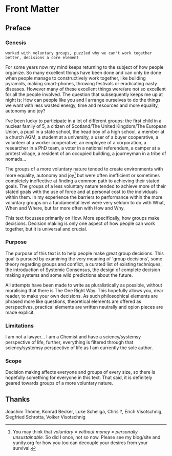 # Front Matter 

## Preface 

### Genesis
	worked with voluntary groups, puzzled why we can't work together better, decisions a core element
	
For some years now my mind keeps returning to the subject of how people organize. So many excellent things have been done and can only be done when people manage to constructively work together, like building pyramids, making smart-phones, throwing festivals or eradicating nasty diseases. However many of these excellent things were/are not so excellent for all the people involved. The question that subsequently keeps me up at night is: How can people like you and I arrange ourselves to do the things we want with less wasted energy, time and resources and more equality, autonomy and joy? 

I've been lucky to participate in a lot of different groups: the first child in a nuclear family of 5, a citizen of Scotland/The United Kingdom/The European Union, a pupil in a state school, the head boy of a high school, a member at a church AGM, a student at a university, a user of a buyer cooperative, a volunteer at a worker cooperative, an employee of a corporation, a researcher in a PhD team, a voter in a national referendum, a camper at a protest village, a resident of an occupied building, a journeyman in a tribe of nomads...

The groups of a more voluntary nature tended to create environments with more equality, autonomy and joy[^*] but were often inefficient or sometimes completely ineffective at finding a common path to achieving their stated goals. The groups of a less voluntary nature tended to achieve more of their stated goals with the use of force and at personal cost to the individuals within them. In my experience the barriers to performance within the more voluntary groups on a fundamental level were very seldom to do with What, When and Where, but far more often with How and Why.

This text focusses primarily on How. More specifically, how groups make decisions. Decision making is only one aspect of how people can work together, but it is universal and crucial.

### Purpose
	
The purpose of this text is to help people make great group decisions. This goal is pursued by examining the very meaning of 'group decisions', some theory regarding groups and conflict, a curated list of existing techniques, the introduction of Systemic Consensus, the design of complete decision making systems and some wild predictions about the future.

All attempts have been made to write as pluralistically as possible, without moralising that there is The One Right Way. This hopefully allows you, dear reader, to make your own decisions. As such philosophical elements are phrased more like questions, theoretical elements are offered as perspectives, practical elements are written neutrally and opion pieces are made explicit.
	
### Limitations
	
I am not a lawyer... I am a Chemist and have a sciency/systemsy perspective of life, further, everything is filtered through that sciency/systemsy perspective of life as I am currently the sole author.
	
### Scope

Decision making affects everyone and groups of every size, so there is hopefully something for everyone in this text. That said, it is definitely geared towards groups of a more voluntary nature.

## Thanks 

Joachim Thome, Konrad Becker, Luke Scheliga, Chris ?, Erich Visotschnig, Siegfried Schrotta, Volker Visotschnig

[^*]: You may think that _voluntary = without money = personally unsustainable._ So did I once, not so now. Please see my blog/site and yunity.org for how you too can decouple your desires from your survival.

<!-- 	
A preface or foreword deals with the ***genesis, purpose, limitations, and scope of the book and may include acknowledgments of indebtedness;*** an introduction deals with the subject of the book, supplementing and introducing the text and indicating a point of view to be adopted by the reader. The introduction usually forms a part of the text [and the text numbering system]; the preface does not.

How could it be that these groups where people chose to be together and had huge amounts of common ground could find it so hard to cooperate? However, most of these groups were not building pyramids, making smart-phones or erdicating nasty diseases (festivals, yes.)
-->
